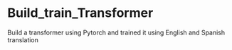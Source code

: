 # Build_train_Transformer
Build a transformer using Pytorch and trained it using English and Spanish translation
